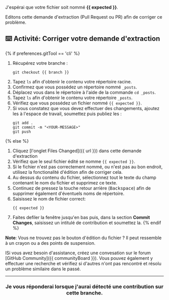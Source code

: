 J'espérai que votre fichier soit nommé **{{ expected }}**. 

Editons cette demande d'extraction (Pull Request ou PR) afin de corriger ce problème.

## :keyboard: Activité: Corriger votre demande d'extraction

{% if preferences.gitTool == 'cli' %}
1. Récupérez votre branche :
    ```shell
    git checkout {{ branch }}
    ```
1. Tapez `ls` afin d'obtenir le contenu votre répertoire racine.
1. Confirmez que vous possédez un répertoire nommé `_posts`.
1. Déplacez vous dans le répertoire à l'aide de la commande `cd _posts`.
1. Tapez `ls` afin d'obtenir le contenu votre répertoire `_posts`.
1. Vérifiez que vous possédez un fichier nommé `{{ expected }}`.
1. Si vous constatez que vous devez effectuer des changements, ajoutez les à l'espace de travail, soumettez puis publiez les :
    ```shell
    git add .
    git commit -m "<YOUR-MESSAGE>"
    git push
    ```
{% else %}
1. Cliquez [l'onglet Files Changed]({{ url }}) dans cette demande d'extraction
1. Vérifiez que le seul fichier édité se nomme `{{ expected }}`.
1. Si le fichier n'est pas correctement nommé, ou n'est pas au bon endroit, utilisez la fonctionalité d'édition afin de corriger cela.
1. Au dessus du contenu du fichier, sélectionnez tout le texte du champ contenant le nom du fichier et supprimez ce texte.
1. Continuez de pressez la touche retour arrière (<kbd>Backspace</kbd>) afin de supprimer également d'éventuels noms de répertoire.
1. Saisissez le nom de fichier correct:
    ```shell
    {{ expected }}
    ```
1. Faites defiler la fenêtre jusqu'en bas puis, dans la section **Commit Changes**, saisissez un intitulé de contribution et soumettez la.
{% endif %}

**Note**: Vous ne trouvez pas le bouton d'édition du fichier ? Il peut ressemble à un crayon ou a des points de suspension.

ISi vous avez besoin d'assistance, créez une convesation sur le forum [GitHub Community]({{ communityBoard }}). Vous pouvez également y effectuer une recherche et vérifiez si d'autres n'ont pas rencontré et résolu un problème similaire dans le passé. 

<hr>
<h3 align="center">Je vous réponderai lorsque j'aurai détecté une contribution sur cette branche.</h3>
